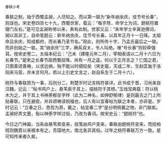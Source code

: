     春联小考 

   春联之制，始于西蜀孟昶，人尽知之。而以第一联为“新年纳余庆，佳节号长春”，则误也。宋史卷四百七十九，西蜀世家，载云：“每岁除，命学士为词，题桃符置寝门左右。”是可见孟昶称帝以来，素有此制。世家又云：“末年学士辛寅逊撰词，昶以其非工，自命笔题云：新年纳余庆，佳节号长春。以其年正月十一日降。太祖命吕余庆，知成都府，而长春乃圣节名。”观此，则所传十字，乃孟氏最后之一联。而非创始之一联。其“纳余庆”三字，确系双关，令人叫绝。唯“号长春”则较牵强耳。按宋史卷二，太祖本纪云：“己未（建隆元年二月），宰相表请以二月十六日为长春节。”是宋之长春节距西蜀投降，尚有一月之遥，何以于正月言之？亡国之君，只图善颂善祷，以求远祸，殆不能以时细较矣（宋史载，天成二年，生赵匡胤于洛阳夹马营，并未言何月。若以上引史文言之，赵自系生于二月十六）。

   桃符与春联原为一事，后则分二，荆楚岁时记言桃符甚详。此书成于晋，习尚来自汉魏。记云：“帖书鸡户上，悬苇索于其上，插桃符于其榜。”玉烛宝典载：符以桃木为之，并于其上书神荼郁垒字样（此为二神名，如伸舒郁律）是则最古之门上所贴春联，只在避疫，并非颂祷读祝福也，后人有以宜春帖为联之本者，亦非是。岁时记云：“立春之日，悉剪为燕，戴之，帖宜春二字”是分明佩戴之物，非门联矣。孟昶好弄文墨，殆以神荼字样过俗，乃改为春词。故宋史云：“题桃符”也。

   今日之门神画，当系由悬苇索变来，挂笺由鸡户变来，春联由题桃符变来，而挂柏枝则魏晋以来根本有之，吾国地大，南北各异其俗。过年之桃符春联万方一致。是可知传来者久矣。

